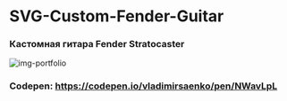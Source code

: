 # SVG-Custom-Fender-Guitar

### Кастомная гитара Fender Stratocaster

![img-portfolio](https://user-images.githubusercontent.com/56477695/146991922-4e3cc3b5-bae9-4aa4-b70f-1d2b6d242dea.jpg)

### Codepen: https://codepen.io/vladimirsaenko/pen/NWavLpL
